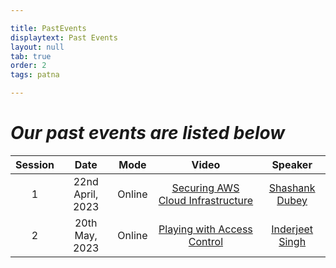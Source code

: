 ```yaml
---

title: PastEvents
displaytext: Past Events
layout: null
tab: true
order: 2
tags: patna

---
```


# <b><i>Our past events are listed below</i></b>

  
|Session| Date | Mode | Video | Speaker |
|:-----:|:----:|:----:|:-----:|:-------:|
| 1 | 22nd April, 2023 | Online | [Securing AWS Cloud Infrastructure](https://www.youtube.com/watch?v=9yJxdc-s0j8) | [Shashank Dubey](https://www.linkedin.com/in/shashankssm) |
| 2 | 20th May, 2023 | Online | [Playing with Access Control](https://youtu.be/KBWF8V69nok) | [Inderjeet Singh](https://linkedin.com/in/encodedguy) |
  
